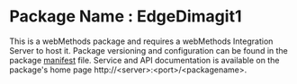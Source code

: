 # Package Name : EdgeDimagit1
This is a webMethods package and requires a webMethods Integration Server to host it. Package versioning and configuration can be found in the package [manifest](./EdgeDimagit1/manifest.v3) file. Service and API documentation is available on the package's home page http://&lt;server&gt;:&lt;port&gt;/&lt;packagename>.